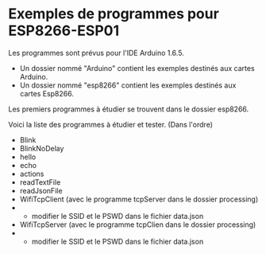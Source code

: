 Exemples de programmes pour ESP8266-ESP01
=========================================

Les programmes sont prévus pour l'IDE Arduino 1.6.5.

	
- Un dossier nommé "Arduino" contient les exemples destinés aux cartes Arduino.
- Un dossier nommé "esp8266" contient les exemples destinés aux cartes Esp8266.

Les premiers programmes à étudier se trouvent dans le dossier esp8266.

Voici la liste des programmes à étudier et tester. (Dans l'ordre)

- Blink
- BlinkNoDelay
- hello
- echo
- actions
- readTextFile
- readJsonFile
- WifiTcpClient (avec le programme tcpServer dans le dossier processing)
- - modifier le SSID et le PSWD dans le fichier data.json
- WifiTcpServer (avec le programme tcpClien dans le dossier processing)
- - modifier le SSID et le PSWD dans le fichier data.json
